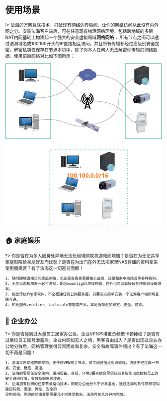 # 使用场景
!> 法海的万网互联技术，打破现有网络边界隔阂，让你的网络访问从此没有内外网之分。安装法海客户端后，可在任意现有物理网络环境，包括跨地域的多层NAT内网基础上构建起一个强大的安全虚拟局域**网格网络** ，所有节点之间可以通过法海域名或100.100开头的IP直接相互访问，并且所有传输都经过高级别安全加密。解密私钥仅保存在节点本机中，除了你本人任何人无法解密你传输的网络数据。使用前后网络对比如下图所示：


![](_media/fh-net.png ':class=pic')




##  :house: 家庭娱乐 <!-- {docsify-ignore} -->
?> 你是否在为多人因身处异地无法玩局域网联机游戏而烦恼？是否在为无法共享家庭影院给亲朋好友而忧愁？是否在为出门在外无法把家里NAS存储的资料拿来使用而痛苦？有了法海这一切迎刃而解！

```
1. 随时随地直接访问家庭网络，无论是查看家里摄像头监控，还是和家中网络互传各种资料。
2. 无忧无虑和朋友一起打游戏，配合moonlight游戏神器，在外也可以直接玩各种家庭设备游戏。
3. 相比传统frp等软件，不必搭建任何公网服务器，只需双方简单安装一个法海客户端即可互联互通。
4. 相比国外zerotier、tailscale等同类产品，本地服务更加稳定、安全、可靠。
```




## :office: 企业办公 <!-- {docsify-ignore} -->
?> 你是否碰到过大量员工居家办公后，企业VPN不堪重负频繁卡顿掉线？是否有过某位员工账号泄露后，企业内网如无人之境，黑客自由出入？是否出现过企业办公地分散后，网络管理变得异常困难和复杂，安全和故障事件频出？有了法海这一切不再是问题！

```
1. 法海采用网格网络架构，无传统VPN网关节点，员工间通信点对点直连，流量不经过单一节点，安全、稳定、高速。
2. 法海的零信任安全架构，采用设备、身份、环境3要素结合零信任网关智能动态控制员工的安全访问权限，有效抵御黑客攻击。
3. 法海拥有独特的任意节点路由技术，即使办公地分布于世界各地，通过法海的软件网络可构建起有效、便捷、弹性、安全的
异构网络。传统的网络变更需要几小时甚至数天，法海可在几分钟内完成。
```



